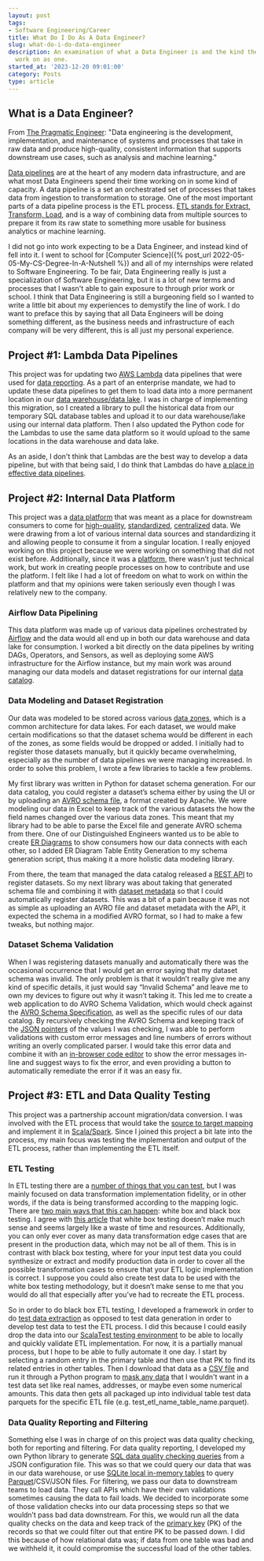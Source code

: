 ```yaml
---
layout: post
tags:
- Software Engineering/Career
title: What Do I Do As A Data Engineer?
slug: what-do-i-do-data-engineer
description: An examination of what a Data Engineer is and the kind the projects I
  work on as one.
started_at: '2023-12-20 09:01:00'
category: Posts
type: article
---
```


## What is a Data Engineer?

From [The Pragmatic Engineer](https://blog.pragmaticengineer.com/what-is-data-engineering/): "Data engineering is the development, implementation, and maintenance of systems and processes that take in raw data and produce high-quality, consistent information that supports downstream use cases, such as analysis and machine learning."

[Data pipelines](https://www.ibm.com/topics/data-pipeline) are at the heart of any modern data infrastructure, and are what most Data Engineers spend their time working on in some kind of capacity. A data pipeline is a set an orchestrated set of processes that takes data from ingestion to transformation to storage. One of the most important parts of a data pipeline process is the ETL process. [ETL stands for Extract, Transform, Load](https://aws.amazon.com/what-is/etl/), and is a way of combining data from multiple sources to prepare it from its raw state to something more usable for business analytics or machine learning.

I did not go into work expecting to be a Data Engineer, and instead kind of fell into it. I went to school for [Computer Science]({% post_url 2022-05-05-My-CS-Degree-In-A-Nutshell %}) and all of my internships were related to Software Engineering. To be fair, Data Engineering really is just a specialization of Software Engineering, but it is a lot of new terms and processes that I wasn't able to gain exposure to through prior work or school. I think that Data Engineering is still a burgeoning field so I wanted to write a little bit about my experiences to demystify the line of work. I do want to preface this by saying that all Data Engineers will be doing something different, as the business needs and infrastructure of each company will be very different, this is all just my personal experience.

## Project #1: Lambda Data Pipelines

This project was for updating two [AWS Lambda](https://aws.amazon.com/lambda/) data pipelines that were used for [data reporting](https://www.sisense.com/glossary/data-reporting/). As a part of an enterprise mandate, we had to update these data pipelines to get them to load data into a more permanent location in our [data warehouse/data lake](https://www.qlik.com/us/data-lake/data-lake-vs-data-warehouse). I was in charge of implementing this migration, so I created a library to pull the historical data from our temporary SQL database tables and upload it to our data warehouse/lake using our internal data platform. Then I also updated the Python code for the Lambdas to use the same data platform so it would upload to the same locations in the data warehouse and data lake.

As an aside, I don't think that Lambdas are the best way to develop a data pipeline, but with that being said, I do think that Lambdas do have [a place in effective data pipelines](https://www.confessionsofadataguy.com/why-data-engineers-should-use-aws-lambda-functions/).

## Project #2: Internal Data Platform

This project was a [data platform](https://www.splunk.com/en_us/blog/learn/data-platform.html) that was meant as a place for downstream consumers to come for [high-quality](https://www.ibm.com/topics/data-quality), [standardized](https://www.sisense.com/glossary/data-standardization/), [centralized](https://www.snowflake.com/trending/data-centralization/) data. We were drawing from a lot of various internal data sources and standardizing it and allowing people to consume it from a singular location. I really enjoyed working on this project because we were working on something that did not exist before. Additionally, since it was a [platform](https://builtin.com/founders-entrepreneurship/what-is-a-platform), there wasn’t just technical work, but work in creating people processes on how to contribute and use the platform. I felt like I had a lot of freedom on what to work on within the platform and that my opinions were taken seriously even though I was relatively new to the company.

### Airflow Data Pipelining

This data platform was made up of various data pipelines orchestrated by [Airflow](https://airflow.apache.org/) and the data would all end up in both our data warehouse and data lake for consumption. I worked a bit directly on the data pipelines by writing DAGs, Operators, and Sensors, as well as deploying some AWS infrastructure for the Airflow instance, but my main work was around managing our data models and dataset registrations for our internal [data catalog](https://www.oracle.com/big-data/data-catalog/what-is-a-data-catalog).

### Data Modeling and Dataset Registration

Our data was modeled to be stored across various [data zones](https://www.dremio.com/wiki/data-lake-zones/), which is a common architecture for data lakes. For each dataset, we would make certain modifications so that the dataset schema would be different in each of the zones, as some fields would be dropped or added. I initially had to register those datasets manually, but it quickly became overwhelming, especially as the number of data pipelines we were managing increased. In order to solve this problem, I wrote a few libraries to tackle a few problems.

My first library was written in Python for dataset schema generation. For our data catalog, you could register a dataset’s schema either by using the UI or by uploading an [AVRO schema file](https://avro.apache.org/), a format created by Apache. We were modeling our data in Excel to keep track of the various datasets the how the field names changed over the various data zones. This meant that my library had to be able to parse the Excel file and generate AVRO schema from there. One of our Distinguished Engineers wanted us to be able to create [ER Diagrams](https://www.lucidchart.com/pages/er-diagrams) to show consumers how our data connects with each other, so I added ER Diagram Table Entity Generation to my schema generation script, thus making it a more holistic data modeling library.

From there, the team that managed the data catalog released a [REST API](https://www.redhat.com/en/topics/api/what-is-a-rest-api) to  register datasets. So my next library was about taking that generated schema file and combining it with [dataset metadata](https://www.lib.ncsu.edu/do/data-management/metadata) so that I could automatically register datasets. This was a bit of a pain because it was not as simple as uploading an AVRO file and dataset metadata with the API, it expected the schema in a modified AVRO format, so I had to make a few tweaks, but nothing major.

### Dataset Schema Validation

When I was registering datasets manually and automatically there was the occasional occurrence that I would get an error saying that my dataset schema was invalid. The only problem is that it wouldn’t really give me any kind of specific details, it just would say “Invalid Schema” and leave me to own my devices to figure out why it wasn’t taking it. This led me to create a web application to do AVRO Schema Validation, which would check against the [AVRO Schema Specification](https://avro.apache.org/docs/1.11.1/specification/), as well as the specific rules of our data catalog. By recursively checking the AVRO Schema and keeping track of the [JSON pointers](https://opis.io/json-schema/2.x/pointers.html) of the values I was checking, I was able to perform validations with custom error messages and line numbers of errors without writing an overly complicated parser. I would take this error data and combine it with an [in-browser code editor](https://codemirror.net/) to show the error messages in-line and suggest ways to fix the error, and even providing a button to automatically remediate the error if it was an easy fix.

## Project #3: ETL and Data Quality Testing

This project was a partnership account migration/data conversion. I was involved with the ETL process that would take the [source to target mapping](https://www.alteryx.com/glossary/source-to-target-mapping) and implement it in [Scala/Spark](https://towardsdatascience.com/introduction-to-apache-spark-with-scala-ed31d8300fe4). Since I joined this project a bit late into the process, my main focus was testing the implementation and output of the ETL process, rather than implementing the ETL itself.

### ETL Testing

In ETL testing there are a [number of things that you can test](https://www.sprinkledata.com/blogs/etl-testing), but I was mainly focused on data transformation implementation fidelity, or in other words, if the data is being transformed according to the mapping logic. There are [two main ways that this can happen](https://www.altexsoft.com/blog/etl-testing/#data-transformation-success): white box and black box testing. I agree with [this article](https://icedq.com/etl-testing) that white box testing doesn’t make much sense and seems largely like a waste of time and resources. Additionally, you can only ever cover as many data transformation edge cases that are present in the production data, which may not be all of them. This is in contrast with black box testing, where for your input test data you could synthesize or extract and modify production data in order to cover all the possible transformation cases to ensure that your ETL logic implementation is correct. I suppose you could also create test data to be used with the white box testing methodology, but it doesn’t make sense to me that you would do all that especially after you’ve had to recreate the ETL process.

So in order to do black box ETL testing, I developed a framework in order to do [test data extraction](https://digitalcommons.usu.edu/etd/982/) as opposed to test data generation in order to develop test data to test the ETL process. I did this because I could easily drop the data into our [ScalaTest testing environment](https://www.scalatest.org/) to be able to locally and quickly validate ETL implementation. For now, it is a partially manual process, but I hope to be able to fully automate it one day. I start by selecting a random entry in the primary table and then use that PK to find its related entries in other tables. Then I download that data as a [CSV file](https://en.wikipedia.org/wiki/Comma-separated_values) and run it through a Python program to [mask any data](https://www.techtarget.com/searchsecurity/definition/data-masking) that I wouldn't want in a test data set like real names, addresses, or maybe even some numerical amounts. This data then gets all packaged up into individual table test data parquets for the specific ETL file (e.g. test_etl_name_table_name.parquet).

### Data Quality Reporting and Filtering

Something else I was in charge of on this project was data quality checking, both for reporting and filtering. For data quality reporting, I developed my own Python library to generate [SQL data quality checking queries](https://www.telm.ai/blog/sql-data-quality-checks/) from a JSON configuration file. This was so that we could query our data that was in our data warehouse, or use [SQLite local in-memory tables](https://www.sqlite.org/inmemorydb.html) to query [Parquet](https://www.databricks.com/glossary/what-is-parquet)/CSV/JSON files. For filtering, we pass our data to downstream teams to load data. They call APIs which have their own validations sometimes causing the data to fail loads. We decided to incorporate some of those validation checks into our data processing steps so that we wouldn’t pass bad data downstream. For this, we would run all the data quality checks on the data and keep track of the [primary key](https://www.tutorialspoint.com/sql/sql-primary-key.htm) (PK) of the records so that we could filter out that entire PK to be passed down. I did this because of how relational data was; if data from one table was bad and we withheld it, it could compromise the successful load of the other tables.